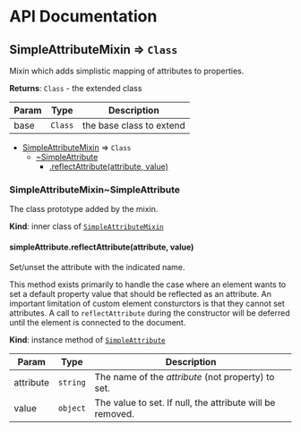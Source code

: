 # API Documentation
<a name="module_SimpleAttributeMixin"></a>

## SimpleAttributeMixin ⇒ <code>Class</code>
Mixin which adds simplistic mapping of attributes to properties.

**Returns**: <code>Class</code> - the extended class  

| Param | Type | Description |
| --- | --- | --- |
| base | <code>Class</code> | the base class to extend |


* [SimpleAttributeMixin](#module_SimpleAttributeMixin) ⇒ <code>Class</code>
    * [~SimpleAttribute](#module_SimpleAttributeMixin..SimpleAttribute)
        * [.reflectAttribute(attribute, value)](#module_SimpleAttributeMixin..SimpleAttribute+reflectAttribute)

<a name="module_SimpleAttributeMixin..SimpleAttribute"></a>

### SimpleAttributeMixin~SimpleAttribute
The class prototype added by the mixin.

  **Kind**: inner class of <code>[SimpleAttributeMixin](#module_SimpleAttributeMixin)</code>
<a name="module_SimpleAttributeMixin..SimpleAttribute+reflectAttribute"></a>

#### simpleAttribute.reflectAttribute(attribute, value)
Set/unset the attribute with the indicated name.

This method exists primarily to handle the case where an element wants to
set a default property value that should be reflected as an attribute. An
important limitation of custom element consturctors is that they cannot
set attributes. A call to `reflectAttribute` during the constructor will
be deferred until the element is connected to the document.

  **Kind**: instance method of <code>[SimpleAttribute](#module_SimpleAttributeMixin..SimpleAttribute)</code>

| Param | Type | Description |
| --- | --- | --- |
| attribute | <code>string</code> | The name of the *attribute* (not property) to set. |
| value | <code>object</code> | The value to set. If null, the attribute will be removed. |

